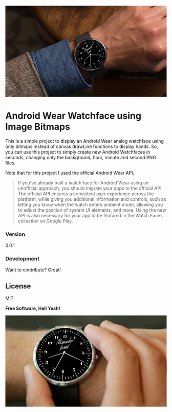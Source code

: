 ![](https://raw.githubusercontent.com/alessandrocucci/WatchFaceTutorial/master/mockup1.png)
# Android Wear Watchface using Image Bitmaps

This is a simple project to display an Android Wear analog watchface using only bitmaps instead of canvas drawLine functions to display hands. So, you can use this project to simply create new Android Watchfaces in seconds, changing only the background, hour, minute and second PNG files. 

Note that for this project I used the official Android Wear API.

> If you’ve already built a watch face for Android Wear using an unofficial approach, you should migrate your apps to the official API. The official API ensures a consistent user experience across the platform, while giving you additional information and controls, such as letting you know when the watch enters ambient mode, allowing you to adjust the position of system UI elements, and more. Using the new API is also necessary for your app to be featured in the Watch Faces collection on Google Play.


### Version
0.0.1


### Development

Want to contribute? Great!



License
----

MIT


**Free Software, Hell Yeah!**

![](https://raw.githubusercontent.com/alessandrocucci/WatchFaceTutorial/master/mockup.png)

[alessandro cucci]:http://www.alessandrocucci.it/
[@alessandrocucci]:http://twitter.com/alessandrocucci
[+AlessandroCucci]:https://plus.google.com/+AlessandroCucci



